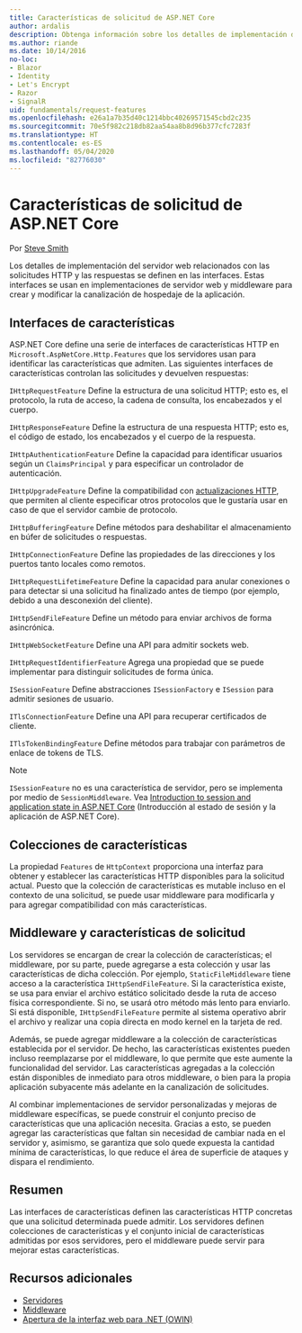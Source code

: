 ```yaml
---
title: Características de solicitud de ASP.NET Core
author: ardalis
description: Obtenga información sobre los detalles de implementación del servidor web relacionados con las solicitudes HTTP y las respuestas que se definen en las interfaces de ASP.NET Core.
ms.author: riande
ms.date: 10/14/2016
no-loc:
- Blazor
- Identity
- Let's Encrypt
- Razor
- SignalR
uid: fundamentals/request-features
ms.openlocfilehash: e26a1a7b35d40c1214bbc40269571545cbd2c235
ms.sourcegitcommit: 70e5f982c218db82aa54aa8b8d96b377cfc7283f
ms.translationtype: HT
ms.contentlocale: es-ES
ms.lasthandoff: 05/04/2020
ms.locfileid: "82776030"
---
```

# <a name="request-features-in-aspnet-core"></a>Características de solicitud de ASP.NET Core

Por [Steve Smith](https://ardalis.com/)

Los detalles de implementación del servidor web relacionados con las solicitudes HTTP y las respuestas se definen en las interfaces. Estas interfaces se usan en implementaciones de servidor web y middleware para crear y modificar la canalización de hospedaje de la aplicación.

## <a name="feature-interfaces"></a>Interfaces de características

ASP.NET Core define una serie de interfaces de características HTTP en `Microsoft.AspNetCore.Http.Features` que los servidores usan para identificar las características que admiten. Las siguientes interfaces de características controlan las solicitudes y devuelven respuestas:

`IHttpRequestFeature` Define la estructura de una solicitud HTTP; esto es, el protocolo, la ruta de acceso, la cadena de consulta, los encabezados y el cuerpo.

`IHttpResponseFeature` Define la estructura de una respuesta HTTP; esto es, el código de estado, los encabezados y el cuerpo de la respuesta.

`IHttpAuthenticationFeature` Define la capacidad para identificar usuarios según un `ClaimsPrincipal` y para especificar un controlador de autenticación.

`IHttpUpgradeFeature` Define la compatibilidad con [actualizaciones HTTP](https://tools.ietf.org/html/rfc2616.html#section-14.42), que permiten al cliente especificar otros protocolos que le gustaría usar en caso de que el servidor cambie de protocolo.

`IHttpBufferingFeature` Define métodos para deshabilitar el almacenamiento en búfer de solicitudes o respuestas.

`IHttpConnectionFeature` Define las propiedades de las direcciones y los puertos tanto locales como remotos.

`IHttpRequestLifetimeFeature` Define la capacidad para anular conexiones o para detectar si una solicitud ha finalizado antes de tiempo (por ejemplo, debido a una desconexión del cliente).

`IHttpSendFileFeature` Define un método para enviar archivos de forma asincrónica.

`IHttpWebSocketFeature` Define una API para admitir sockets web.

`IHttpRequestIdentifierFeature` Agrega una propiedad que se puede implementar para distinguir solicitudes de forma única.

`ISessionFeature` Define abstracciones `ISessionFactory` e `ISession` para admitir sesiones de usuario.

`ITlsConnectionFeature` Define una API para recuperar certificados de cliente.

`ITlsTokenBindingFeature` Define métodos para trabajar con parámetros de enlace de tokens de TLS.

> [!NOTE]
> `ISessionFeature` no es una característica de servidor, pero se implementa por medio de `SessionMiddleware`. Vea [Introduction to session and application state in ASP.NET Core](app-state.md) (Introducción al estado de sesión y la aplicación de ASP.NET Core).

## <a name="feature-collections"></a>Colecciones de características

La propiedad `Features` de `HttpContext` proporciona una interfaz para obtener y establecer las características HTTP disponibles para la solicitud actual. Puesto que la colección de características es mutable incluso en el contexto de una solicitud, se puede usar middleware para modificarla y para agregar compatibilidad con más características.

## <a name="middleware-and-request-features"></a>Middleware y características de solicitud

Los servidores se encargan de crear la colección de características; el middleware, por su parte, puede agregarse a esta colección y usar las características de dicha colección. Por ejemplo, `StaticFileMiddleware` tiene acceso a la característica `IHttpSendFileFeature`. Si la característica existe, se usa para enviar el archivo estático solicitado desde la ruta de acceso física correspondiente. Si no, se usará otro método más lento para enviarlo. Si está disponible, `IHttpSendFileFeature` permite al sistema operativo abrir el archivo y realizar una copia directa en modo kernel en la tarjeta de red.

Además, se puede agregar middleware a la colección de características establecida por el servidor. De hecho, las características existentes pueden incluso reemplazarse por el middleware, lo que permite que este aumente la funcionalidad del servidor. Las características agregadas a la colección están disponibles de inmediato para otros middleware, o bien para la propia aplicación subyacente más adelante en la canalización de solicitudes.

Al combinar implementaciones de servidor personalizadas y mejoras de middleware específicas, se puede construir el conjunto preciso de características que una aplicación necesita. Gracias a esto, se pueden agregar las características que faltan sin necesidad de cambiar nada en el servidor y, asimismo, se garantiza que solo quede expuesta la cantidad mínima de características, lo que reduce el área de superficie de ataques y dispara el rendimiento.

## <a name="summary"></a>Resumen

Las interfaces de características definen las características HTTP concretas que una solicitud determinada puede admitir. Los servidores definen colecciones de características y el conjunto inicial de características admitidas por esos servidores, pero el middleware puede servir para mejorar estas características.

## <a name="additional-resources"></a>Recursos adicionales

* [Servidores](xref:fundamentals/servers/index)
* [Middleware](xref:fundamentals/middleware/index)
* [Apertura de la interfaz web para .NET (OWIN)](xref:fundamentals/owin)
